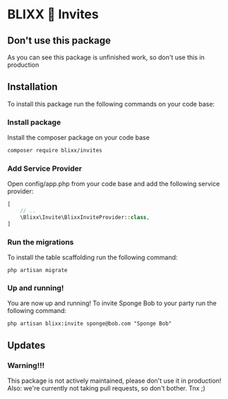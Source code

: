 # BLIXX 🤘 Invites

## Don't use this package
As you can see this package is unfinished work, so don't use this in production




## Installation

To install this package run the following commands on your code base: 

### Install package
Install the composer package on your code base
```sh 
composer require blixx/invites
```

### Add Service Provider
Open config/app.php from your code base and add the following service provider:
```php
[
    // ..
    \Blixx\Invite\BlixxInviteProvider::class,
] 
```

### Run the migrations

To install the table scaffolding run the following command:

``` 
php artisan migrate 
```

### Up and running! 

You are now up and running! To invite Sponge Bob to your party run the following command:
``` 
php artisan blixx:invite sponge@bob.com "Sponge Bob"
```




## Updates

### Warning!!!

This package is not actively maintained, please don't use it in production! Also: we're currently not taking pull requests, so don't bother. Tnx ;)
